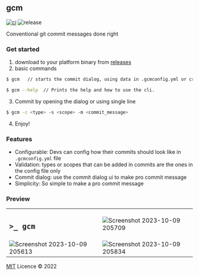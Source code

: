 ## gcm
[![ci](https://github.com/veritem/gcm/actions/workflows/ci.yml/badge.svg)](https://github.com/veritem/gcm/actions/workflows/ci.yml)
![release](https://shields.io/github/v/release/veritem/gcm)

Conventional git commit messages done right
### Get started 
1. download to your platform binary from [releases](https://github.com/veritem/gcm/releases)
2. basic commands 
```bash
$ gcm   // starts the commit dialog, using data in .gcmconfig.yml or creates one if not available 🌟
```
```bash
$ gcm --help  // Prints the help and how to use the cli.
```
3. Commit by opening the dialog or using single line
```bash
$ gcm -c <type> -s <scope> -m <commit_message>
```
4. Enjoy!

### Features
- Configurable: Devs can config how their commits should look like in `.gcmconfig.yml` file
- Validation:  types or scopes that can be added in commits are the ones in the config file only
- Commit dialog: use the commit dialog ui to make pro commit message
- Simplicity:  So simple to make a pro commit message

### Preview
|   | |
|--------|--------|
| <h2><pre>&gt;_ gcm</pre></h2> | ![Screenshot 2023-10-09 205709](https://github.com/regisrex/gcm/assets/94565752/1b980c0f-1c76-4fae-a051-3ecb2c16ca0f)|
| ![Screenshot 2023-10-09 205613](https://github.com/regisrex/gcm/assets/94565752/930fb9cf-7e56-4b02-a2c6-6d3f61f752dc)|![Screenshot 2023-10-09 205834](https://github.com/regisrex/gcm/assets/94565752/1328a76e-4d33-49a0-87b1-4a7e7929da32) |




[MIT](./LICENSE) Licence &copy; 2022 
